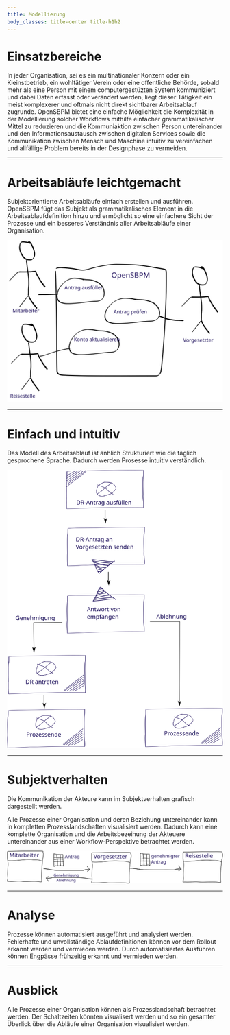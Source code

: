 ```yaml
---
title: Modellierung
body_classes: title-center title-h1h2
---
```


# Einsatzbereiche
In jeder Organisation, sei es ein multinationaler Konzern oder ein Kleinstbetrieb, 
ein wohltätiger Verein oder eine offentliche Behörde, sobald mehr als eine Person 
mit einem computergestüzten System kommuniziert und dabei Daten erfasst oder 
verändert werden, liegt dieser Tätigkeit ein meist komplexerer und oftmals nicht 
direkt sichtbarer Arbeitsablauf zugrunde. OpenSBPM bietet eine einfache Möglichkeit
die Komplexität in der Modellierung solcher Workflows mithilfe einfacher grammatikalischer 
Mittel zu reduzieren und die Kommuniaktion zwischen Person untereinander und den 
Informationsaustausch zwischen digitalen Services sowie die Kommunikation zwischen 
Mensch und Maschine intuitiv zu vereinfachen und allfällige Problem bereits in 
der Designphase zu vermeiden.

---

# Arbeitsabläufe leichtgemacht
Subjektorientierte Arbeitsabläufe einfach erstellen und ausführen. OpenSBPM fügt 
das Subjekt als grammatikalisches Element in die Arbeitsablaufdefinition hinzu 
und ermöglicht so eine einfachere Sicht der Prozesse und ein besseres Verständnis 
aller Arbeitsabläufe einer Organisation.

![Subjektworkflow](sbpm-workflow.svg?classes=caption,img-fluid "Subjektorientierter Arbeitsablauf")

---

# Einfach und intuitiv
Das Modell des Arbeitsablauf ist änhlich Strukturiert wie die täglich gesprochene
Sprache. Dadurch werden Prosesse intuitiv verständlich.

![Dienstreiseantrag](travelrequest.svg?classes=caption,img-fluid "Beispiel Dienstreiseantrag")

---

# Subjektverhalten
Die Kommunikation der Akteure kann im Subjektverhalten grafisch dargestellt werden.

Alle Prozesse einer Organisation und deren Beziehung untereinander kann in 
kompletten Prozesslandschaften visualisiert werden. Dadurch kann eine komplette 
Organisation und die Arbeitsbezeihung der Akteuere untereinander aus einer 
Workflow-Perspektive betrachtet werden.

![Subjektverhalten](subject-activity.svg?classes=caption,img-fluid "Subjektverhalten")

---

# Analyse
Prozesse können automatisiert ausgeführt und analysiert werden. Fehlerhafte und 
unvollständige Ablaufdefinitionen können vor dem Rollout erkannt werden und 
vermieden werden. Durch automatisiertes Ausführen können Engpässe frühzeitig 
erkannt und vermieden werden.

---

# Ausblick
Alle Prozesse einer Organisation können als Prozesslandschaft betrachtet werden. 
Der Schaltzeiten könnten visualisert werden und so ein gesamter Überlick über die
Abläufe einer Organisation visualisiert werden.
